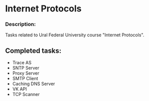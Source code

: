 # Internet Protocols

### Description: 
Tasks related to Ural Federal University course "Internet Protocols".

## Completed tasks:

* Trace AS
* SNTP Server
* Proxy Server
* SMTP Client
* Caching DNS Server
* VK API
* TCP Scanner
